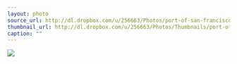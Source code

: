 ```yaml
---
layout: photo
source_url: http://dl.dropbox.com/u/256663/Photos/port-of-san-francisco.jpg
thumbnail_url: http://dl.dropbox.com/u/256663/Photos/Thumbnails/port-of-san-francisco.jpg
caption: ""
---
```

![](http://dl.dropbox.com/u/256663/Photos/port-of-san-francisco.jpg)